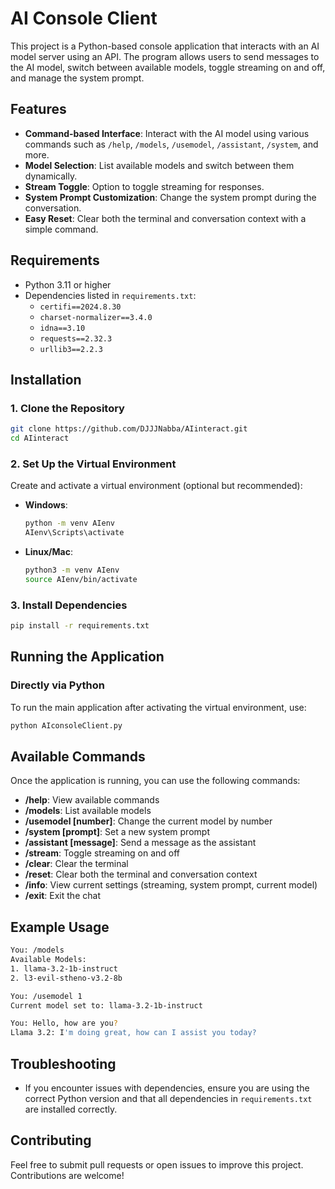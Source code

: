 # AI Console Client

This project is a Python-based console application that interacts with an AI model server using an API. The program allows users to send messages to the AI model, switch between available models, toggle streaming on and off, and manage the system prompt.

## Features

- **Command-based Interface**: Interact with the AI model using various commands such as `/help`, `/models`, `/usemodel`, `/assistant`, `/system`, and more.
- **Model Selection**: List available models and switch between them dynamically.
- **Stream Toggle**: Option to toggle streaming for responses.
- **System Prompt Customization**: Change the system prompt during the conversation.
- **Easy Reset**: Clear both the terminal and conversation context with a simple command.

## Requirements

- Python 3.11 or higher
- Dependencies listed in `requirements.txt`:
  - `certifi==2024.8.30`
  - `charset-normalizer==3.4.0`
  - `idna==3.10`
  - `requests==2.32.3`
  - `urllib3==2.2.3`

## Installation

### 1. Clone the Repository

```bash
git clone https://github.com/DJJJNabba/AIinteract.git
cd AIinteract
```

### 2. Set Up the Virtual Environment

Create and activate a virtual environment (optional but recommended):

- **Windows**:
  ```bash
  python -m venv AIenv
  AIenv\Scripts\activate
  ```

- **Linux/Mac**:
  ```bash
  python3 -m venv AIenv
  source AIenv/bin/activate
  ```

### 3. Install Dependencies

```bash
pip install -r requirements.txt
```

## Running the Application

### Directly via Python

To run the main application after activating the virtual environment, use:

```bash
python AIconsoleClient.py
```

## Available Commands

Once the application is running, you can use the following commands:

- **/help**: View available commands
- **/models**: List available models
- **/usemodel [number]**: Change the current model by number
- **/system [prompt]**: Set a new system prompt
- **/assistant [message]**: Send a message as the assistant
- **/stream**: Toggle streaming on and off
- **/clear**: Clear the terminal
- **/reset**: Clear both the terminal and conversation context
- **/info**: View current settings (streaming, system prompt, current model)
- **/exit**: Exit the chat

## Example Usage

```bash
You: /models
Available Models:
1. llama-3.2-1b-instruct
2. l3-evil-stheno-v3.2-8b

You: /usemodel 1
Current model set to: llama-3.2-1b-instruct

You: Hello, how are you?
Llama 3.2: I'm doing great, how can I assist you today?
```

## Troubleshooting

- If you encounter issues with dependencies, ensure you are using the correct Python version and that all dependencies in `requirements.txt` are installed correctly.

## Contributing

Feel free to submit pull requests or open issues to improve this project. Contributions are welcome!
